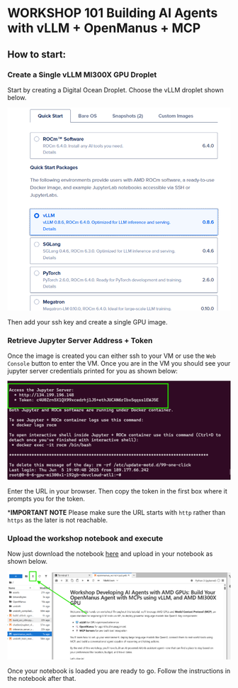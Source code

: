 # WORKSHOP 101 Building AI Agents with vLLM + OpenManus + MCP


## How to start: 

### Create a Single vLLM MI300X GPU Droplet
Start by creating a Digital Ocean Droplet. Choose the vLLM droplet shown below.

![droplet](./assets/workshop_images1.png)


Then add your ssh key and create a single GPU image.

### Retrieve Jupyter Server Address + Token

Once the image is created you can either ssh to your VM or use the `Web Console` button to enter the VM. Once you are in the VM you should see your jupyter server credentials printed for you as shown below:

![terminal](./assets/workshop_images2.png)

Enter the URL in your browser. Then copy the token in the first box where it prompts you for the token.

***IMPORTANT NOTE** Please make sure the URL starts with `http` rather than `https` as the later is not reachable.


### Upload the workshop notebook and execute

Now just download the notebook [here](./openmanus_workshop.ipynb) and upload in your notebook as shown below.


![jupyter](./assets/workshop_images3png.png)

Once your notebook is loaded you are ready to go. Follow the instructions in the notebook after that.